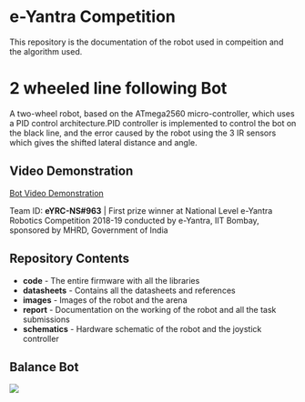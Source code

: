 # e-Yantra Competition
 This repository is the documentation of the robot used in compeition and the algorithm used.

# 2 wheeled line following Bot

A two-wheel robot, based on the ATmega2560 micro-controller, which uses a PID control architecture.PID controller is implemented to control the bot on the black line, and the error caused by the robot using the 3 IR sensors which gives the shifted lateral distance and angle.

## Video Demonstration
[Bot Video Demonstration](https://youtu.be/WGJUxaWf4Tk)   

Team ID: **eYRC-NS#963** | 
First prize winner at National Level e-Yantra Robotics Competition 2018-19 conducted by e-Yantra, IIT Bombay, sponsored by MHRD, Government of India

## Repository Contents
- **code** - The entire firmware with all the libraries
- **datasheets** - Contains all the datasheets and references
- **images** - Images of the robot and the arena
- **report** - Documentation on the working of the robot and all the task submissions
- **schematics** - Hardware schematic of the robot and the joystick controller

## Balance Bot
![](https://github.com/heethesh/Balance-Bot/blob/master/images/Balance%20Bot%20Components.jpg)

